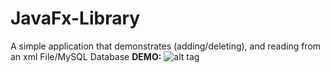 # JavaFx-Library
A simple application that demonstrates (adding/deleting), and reading from an xml File/MySQL Database
<strong>DEMO:</strong>
![alt tag](https://drive.google.com/open?id=0ByN9ILDkMcM7SFhnWWNMSjZ5TVk)
